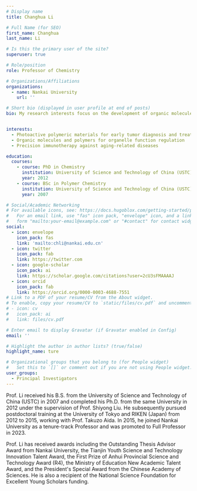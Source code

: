 ```yaml
---
# Display name
title: Changhua Li

# Full Name (for SEO)
first_name: Changhua
last_name: Li

# Is this the primary user of the site?
superuser: true

# Role/position
role: Professor of Chemistry

# Organizations/Affiliations
organizations:
  - name: Nankai University
    url: ''

# Short bio (displayed in user profile at end of posts)
bio: My research interests focus on the development of organic molecules and polymers for organelle function regulation and for precision immunotherapy against aging-related diseases.


interests:
  - Photoactive polymeric materials for early tumor diagnosis and treatment
  - Organic molecules and polymers for organelle function regulation
  - Precision immunotherapy against aging-related diseases

education:
  courses:
    - course: PhD in Chemistry
      institution: University of Science and Technology of China (USTC)
      year: 2012
    - course: BSc in Polymer Chemistry
      institution: University of Science and Technology of China (USTC)
      year: 2007

# Social/Academic Networking
# For available icons, see: https://docs.hugoblox.com/getting-started/page-builder/#icons
#   For an email link, use "fas" icon pack, "envelope" icon, and a link in the
#   form "mailto:your-email@example.com" or "#contact" for contact widget.
social:
  - icon: envelope
    icon_pack: fas
    link: 'mailto:chli@nankai.edu.cn'
  - icon: twitter
    icon_pack: fab
    link: https://twitter.com
  - icon: google-scholar
    icon_pack: ai
    link: https://scholar.google.com/citations?user=2cU3sFMAAAAJ
  - icon: orcid
    icon_pack: fab
    link: https://orcid.org/0000-0003-4688-7551
# Link to a PDF of your resume/CV from the About widget.
# To enable, copy your resume/CV to `static/files/cv.pdf` and uncomment the lines below.
# - icon: cv
#   icon_pack: ai
#   link: files/cv.pdf

# Enter email to display Gravatar (if Gravatar enabled in Config)
email: ''

# Highlight the author in author lists? (true/false)
highlight_name: ture

# Organizational groups that you belong to (for People widget)
#   Set this to `[]` or comment out if you are not using People widget.
user_groups:
  - Principal Investigators
---
```


Prof. Li received his B.S. from the University of Science and Technology of China (USTC) in 2007 and completed his Ph.D. from the same University in 2012 under the supervision of Prof. Shiyong Liu. He subsequently pursued postdoctoral training at the University of Tokyo and RIKEN (Japan) from 2012 to 2015, working with Prof. Takuzo Aida. In 2015, he joined Nankai University as a tenure-track Professor and was promoted to Full Professor in 2023. 

Prof. Li has received awards including the Outstanding Thesis Advisor Award from Nankai University, the Tianjin Youth Science and Technology Innovation Talent Award, the First Prize of Anhui Provincial Science and Technology Award (R4), the Ministry of Education New Academic Talent Award, and the President's Special Award from the Chinese Academy of Sciences. He is also a recipient of the National Science Foundation for Excellent Young Scholars funding.

